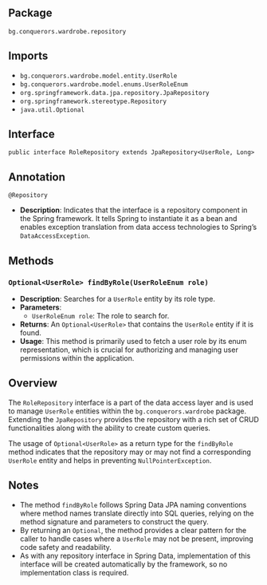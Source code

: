 ## Package

`bg.conquerors.wardrobe.repository`

## Imports

- `bg.conquerors.wardrobe.model.entity.UserRole`
- `bg.conquerors.wardrobe.model.enums.UserRoleEnum`
- `org.springframework.data.jpa.repository.JpaRepository`
- `org.springframework.stereotype.Repository`
- `java.util.Optional`

## Interface

`public interface RoleRepository extends JpaRepository<UserRole, Long>`

## Annotation

`@Repository`

- **Description**: Indicates that the interface is a repository component in the Spring framework. It tells Spring to instantiate it as a bean and enables exception translation from data access technologies to Spring’s `DataAccessException`.

## Methods

### `Optional<UserRole> findByRole(UserRoleEnum role)`

- **Description**: Searches for a `UserRole` entity by its role type.
- **Parameters**:
    - `UserRoleEnum role`: The role to search for.
- **Returns**: An `Optional<UserRole>` that contains the `UserRole` entity if it is found.
- **Usage**: This method is primarily used to fetch a user role by its enum representation, which is crucial for authorizing and managing user permissions within the application.

## Overview

The `RoleRepository` interface is a part of the data access layer and is used to manage `UserRole` entities within the `bg.conquerors.wardrobe` package. Extending the `JpaRepository` provides the repository with a rich set of CRUD functionalities along with the ability to create custom queries.

The usage of `Optional<UserRole>` as a return type for the `findByRole` method indicates that the repository may or may not find a corresponding `UserRole` entity and helps in preventing `NullPointerException`.

## Notes

- The method `findByRole` follows Spring Data JPA naming conventions where method names translate directly into SQL queries, relying on the method signature and parameters to construct the query.
- By returning an `Optional`, the method provides a clear pattern for the caller to handle cases where a `UserRole` may not be present, improving code safety and readability.
- As with any repository interface in Spring Data, implementation of this interface will be created automatically by the framework, so no implementation class is required.